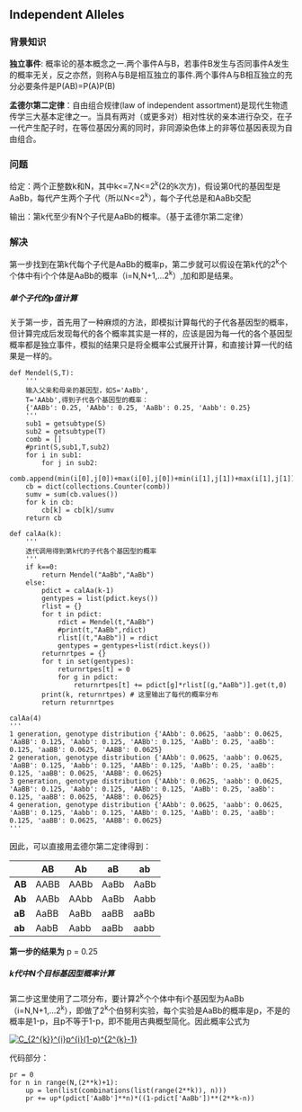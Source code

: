 ## Independent Alleles

### 背景知识

**独立事件**: 概率论的基本概念之一.两个事件A与B，若事件B发生与否同事件A发生的概率无关，反之亦然，则称A与B是相互独立的事件.两个事件A与B相互独立的充分必要条件是P(AB)=P(A)P(B)

**孟德尔第二定律**：自由组合规律(law of independent assortment)是现代生物遗传学三大基本定律之一。当具有两对（或更多对）相对性状的亲本进行杂交，在子一代产生配子时，在等位基因分离的同时，非同源染色体上的非等位基因表现为自由组合。

### 问题

给定：两个正整数k和N，其中k<=7,N<=2<sup>k</sup>(2的k次方)，假设第0代的基因型是AaBb，每代产生两个子代（所以N<=2<sup>k</sup>），每个子代总是和AaBb交配

输出：第k代至少有N个子代是AaBb的概率。（基于孟德尔第二定律）

### 解决

第一步找到在第k代每个子代是AaBb的概率p，第二步就可以假设在第k代的2<sup>k</sup>个个体中有i个个体是AaBb的概率（i=N,N+1,...2<sup>k</sup>）,加和即是结果。

##### 单个子代的p值计算

关于第一步，首先用了一种麻烦的方法，即模拟计算每代的子代各基因型的概率，但计算完成后发现每代的各个概率其实是一样的，应该是因为每一代的各个基因型概率都是独立事件，模拟的结果只是将全概率公式展开计算，和直接计算一代的结果是一样的。

    def Mendel(S,T):
        '''
        输入父亲和母亲的基因型，如S='AaBb',
        T='AAbb',得到子代各个基因型的概率：
        {'AABb': 0.25, 'AAbb': 0.25, 'AaBb': 0.25, 'Aabb': 0.25}
        '''
        sub1 = getsubtype(S)
        sub2 = getsubtype(T)
        comb = []
        #print(S,sub1,T,sub2)
        for i in sub1:
            for j in sub2:
                comb.append(min(i[0],j[0])+max(i[0],j[0])+min(i[1],j[1])+max(i[1],j[1]))
        cb = dict(collections.Counter(comb))
        sumv = sum(cb.values())
        for k in cb:
            cb[k] = cb[k]/sumv
        return cb

    def calAa(k):
        '''
        迭代调用得到第k代的子代各个基因型的概率
        '''
        if k==0:
            return Mendel("AaBb","AaBb")
        else:
            pdict = calAa(k-1)
            gentypes = list(pdict.keys())
            rlist = {}
            for t in pdict:
                rdict = Mendel(t,"AaBb")
                #print(t,"AaBb",rdict)
                rlist[(t,"AaBb")] = rdict
                gentypes = gentypes+list(rdict.keys())
            returnrtpes = {}
            for t in set(gentypes):
                returnrtpes[t] = 0
                for g in pdict:
                    returnrtpes[t] += pdict[g]*rlist[(g,"AaBb")].get(t,0)
            print(k, returnrtpes) # 这里输出了每代的概率分布
            return returnrtpes

    calAa(4)
    '''
    1 generation, genotype distribution {'AAbb': 0.0625, 'aabb': 0.0625, 'AaBB': 0.125, 'Aabb': 0.125, 'AABb': 0.125, 'AaBb': 0.25, 'aaBb': 0.125, 'aaBB': 0.0625, 'AABB': 0.0625}
    2 generation, genotype distribution {'AAbb': 0.0625, 'aabb': 0.0625, 'AaBB': 0.125, 'Aabb': 0.125, 'AABb': 0.125, 'AaBb': 0.25, 'aaBb': 0.125, 'aaBB': 0.0625, 'AABB': 0.0625}
    3 generation, genotype distribution {'AAbb': 0.0625, 'aabb': 0.0625, 'AaBB': 0.125, 'Aabb': 0.125, 'AABb': 0.125, 'AaBb': 0.25, 'aaBb': 0.125, 'aaBB': 0.0625, 'AABB': 0.0625}
    4 generation, genotype distribution {'AAbb': 0.0625, 'aabb': 0.0625, 'AaBB': 0.125, 'Aabb': 0.125, 'AABb': 0.125, 'AaBb': 0.25, 'aaBb': 0.125, 'aaBB': 0.0625, 'AABB': 0.0625}
    '''

因此，可以直接用孟德尔第二定律得到：

  | | AB |	Ab	| aB	| ab |
  |  ----  | ----  | ----  | ----  | ----  |
  | **AB** | AABB | AABb | AaBb | AaBb |
  | **Ab** | AABb | AAbb | AaBb | Aabb |
  | **aB** | AaBB | AaBb | aaBB | aaBb |
  | **ab** | AabB | Aabb | aaBb | aabb |

**第一步的结果为** p = 0.25

##### k代中N个目标基因型概率计算

第二步这里使用了二项分布，要计算2<sup>k</sup>个个体中有i个基因型为AaBb（i=N,N+1,...2<sup>k</sup>），即做了2<sup>k</sup>个伯努利实验，每个实验是AaBb的概率是p，不是的概率是1-p，且p不等于1-p，即不能用古典概型简化。因此概率公式为

<a href="https://www.codecogs.com/eqnedit.php?latex=C_{2^{k}}^{i}p^{i}(1-p)^{2^{k}-1}" target="_blank"><img src="https://latex.codecogs.com/gif.latex?C_{2^{k}}^{i}p^{i}(1-p)^{2^{k}-1}" title="C_{2^{k}}^{i}p^{i}(1-p)^{2^{k}-1}" /></a>

代码部分：

    pr = 0
    for n in range(N,(2**k)+1):
        up = len(list(combinations(list(range(2**k)), n)))
        pr += up*(pdict['AaBb']**n)*((1-pdict['AaBb'])**(2**k-n))
